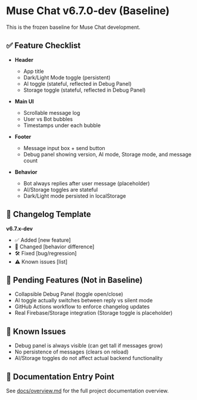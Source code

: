 # Muse Chat v6.7.0-dev (Baseline)

This is the frozen baseline for Muse Chat development.

## ✅ Feature Checklist

- **Header**
  - App title
  - Dark/Light Mode toggle (persistent)
  - AI toggle (stateful, reflected in Debug Panel)
  - Storage toggle (stateful, reflected in Debug Panel)

- **Main UI**
  - Scrollable message log
  - User vs Bot bubbles
  - Timestamps under each bubble

- **Footer**
  - Message input box + send button
  - Debug panel showing version, AI mode, Storage mode, and message count

- **Behavior**
  - Bot always replies after user message (placeholder)
  - AI/Storage toggles are stateful
  - Dark/Light mode persisted in localStorage

## 📜 Changelog Template

**v6.7.x-dev**
- ✅ Added [new feature]
- 🔄 Changed [behavior difference]
- 🛠 Fixed [bug/regression]
- ⚠️ Known issues [list]

## 🔮 Pending Features (Not in Baseline)
- Collapsible Debug Panel (toggle open/close)
- AI toggle actually switches between reply vs silent mode
- GitHub Actions workflow to enforce changelog updates
- Real Firebase/Storage integration (Storage toggle is placeholder)

## 🐞 Known Issues
- Debug panel is always visible (can get tall if messages grow)
- No persistence of messages (clears on reload)
- AI/Storage toggles do not affect actual backend functionality

## 📖 Documentation Entry Point
See [docs/overview.md](docs/overview.md) for the full project documentation overview.
